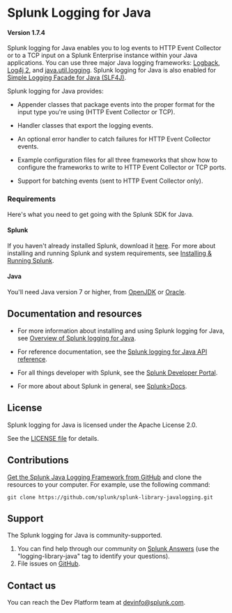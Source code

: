 # Splunk Logging for Java

#### Version 1.7.4

Splunk logging for Java enables you to log events to HTTP Event Collector or to a TCP input on a Splunk Enterprise instance within your Java applications. You can use three major Java logging frameworks: [Logback](http://logback.qos.ch), [Log4j 2](http://logging.apache.org/log4j/2.x/), and [java.util.logging](https://docs.oracle.com/javase/7/docs/api/java/util/logging/package-summary.html). Splunk logging for Java is also enabled for [Simple Logging Facade for Java (SLF4J)](http://www.slf4j.org).

Splunk logging for Java provides:

* Appender classes that package events into the proper format for the input type you're using (HTTP Event Collector or TCP).

* Handler classes that export the logging events.

* An optional error handler to catch failures for HTTP Event Collector events.

* Example configuration files for all three frameworks that show how to configure the frameworks to write to HTTP Event Collector or TCP ports.

* Support for batching events (sent to HTTP Event Collector only).</li>

### Requirements

Here's what you need to get going with the Splunk SDK for Java.

#### Splunk

If you haven't already installed Splunk, download it
[here](http://www.splunk.com/download). For more about installing and running
Splunk and system requirements, see
[Installing & Running Splunk](http://dev.splunk.com/view/SP-CAAADRV).

#### Java 

You'll need Java version 7 or higher, from [OpenJDK](https://openjdk.java.net) or [Oracle](https://www.oracle.com/technetwork/java).

## Documentation and resources

* For more information about installing and using Splunk logging for Java, see
  [Overview of Splunk logging for Java](http://dev.splunk.com/goto/sdk-slj).

* For reference documentation, see the
  [Splunk logging for Java API reference](https://docs.splunk.com/DocumentationStatic/JavaLogging/1.6.2/index.html).

* For all things developer with Splunk, see the
  [Splunk Developer Portal](http://dev.splunk.com).

* For more about about Splunk in general, see
  [Splunk>Docs](http://docs.splunk.com/Documentation/Splunk).

## License

Splunk logging for Java is licensed under the Apache License 2.0.

See the [LICENSE file](/license.md) for details.

## Contributions

[Get the Splunk Java Logging Framework from GitHub](https://github.com/splunk/splunk-library-javalogging)
and clone the resources to your computer. For example, use the following
command:

    git clone https://github.com/splunk/splunk-library-javalogging.git

## Support

The Splunk logging for Java is community-supported.

1. You can find help through our community on [Splunk Answers](http://answers.splunk.com/) (use the "logging-library-java" tag to identify your questions).
2. File issues on [GitHub](https://github.com/splunk/splunk-library-javalogging/issues).

## Contact us

You can reach the Dev Platform team at [devinfo@splunk.com](mailto:devinfo@splunk.com).
